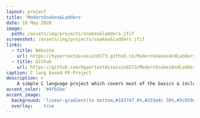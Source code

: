 ```yaml
---
layout: project
title: 'ModernSnakes&Ladders'
date: 18 May 2020
image:  
  path: /assets/img/projects/snakes&ladders.jfif
screenshot: /assets/img/projects/snakes&ladders.jfif
links:
  - title: Website
    url: https://hypertextassassin0273.github.io/ModernSnakesAndLadders-PF_Project/
  - title: Github
    url: https://github.com/HypertextAssassin0273/ModernSnakesAndLadders-PF_Project
caption: C lang based PF-Project
description: >
    A simple C language project which covers most of the basics & includes some unique features, using DevC++.<br>
accent_color: '#4fb1ba'
accent_image:
  background: 'linear-gradient(to bottom,#193747 0%,#233e4c 30%,#3c929e 50%,#d5d5d4 70%,#cdccc8 100%)'
  overlay:    true
---
```

